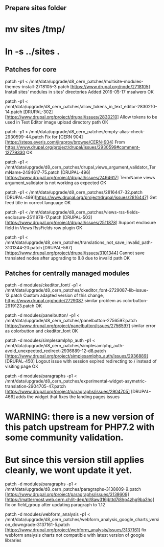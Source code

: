 Prepare sites folder
-------------------------------------------------------------------------------
# mv sites /tmp/
# ln -s ../sites .


Patches for core
-------------------------------------------------------------------------------
patch -p1 < /mnt/data/upgrade/d8_cern_patches/multisite-modules-themes-install-2718105-3.patch 
    [https://www.drupal.org/node/2718105] Install sites' modules in sites' directories
    Added 2016-05-17 msalwero
    OK

patch -p1 < /mnt/data/upgrade/d8_cern_patches/allow_tokens_in_text_editor-2830210-14.patch
    [DRUPAL-302] [https://www.drupal.org/project/drupal/issues/2830210]
    Allow tokens to be used in Text Editor image upload directory path
    OK

patch -p1 < /mnt/data/upgrade/d8_cern_patches/empty-alias-check-2930599-44.patch
    Fix for [CERN 904] [https://steps.everis.com/jiraproy/browse/CERN-904]
    From https://www.drupal.org/project/drupal/issues/2930599#comment-12779330
    OK

patch -p1 < /mnt/data/upgrade/d8_cern_patches/drupal_views_argument_validator_TermName-2494617-75.patch
    [DRUPAL-496][https://www.drupal.org/project/drupal/issues/2494617]
    TermName views argument_validator is not working as expected
    OK

patch -p1 < /mnt/data/upgrade/d8_cern_patches/2816447-32.patch
    [DRUPAL-499][https://www.drupal.org/project/drupal/issues/2816447]
    Get feed title in correct language
    OK

patch -p1 < /mnt/data/upgrade/d8_cern_patches/views-rss-fields-enclosure-2511878-17.patch
    [DRUPAL-503][https://www.drupal.org/project/drupal/issues/2511878]
    Support enclosure field in Views RssFields row plugin
    OK

patch -p1 < /mnt/data/upgrade/d8_cern_patches/translations_not_save_invalid_path-3101344-20.patch
    [DRUPAL-567][https://www.drupal.org/project/drupal/issues/3101344]
    Cannot save translated nodes after upgrading to 8.8 due to invalid path
    OK

Patches for centrally managed modules
-------------------------------------------------------------------------------

patch -d modules/ckeditor_font/ -p1 < /mnt/data/upgrade/d8_cern_patches/ckeditor_font-2729087-lib-issue-12.patch
   Custom adapted version of this change, https://www.drupal.org/node/2729087
   similar problem as colorbutton-2919123.patch
   OK

patch -d modules/panelbutton/ -p1 < /mnt/data/upgrade/d8_cern_patches/panelbutton-2756597.patch
  [https://www.drupal.org/project/panelbutton/issues/2756597]
  similar error as colorbutton and ckeditor_font
  OK

patch -d modules/simplesamlphp_auth -p1 < /mnt/data/upgrade/d8_cern_patches/simplesamlphp_auth-avoid_unexpected_redirect-2936889-12-d8.patch
  [https://www.drupal.org/project/simplesamlphp_auth/issues/2936889] [DRUPAL-450]
  Logout issue with session expired redirecting to / instead of visiting page
  OK

patch -d modules/paragraphs -p1 < /mnt/data/upgrade/d8_cern_patches/experimental-widget-asymetric-translation-2904705-47.patch
  [https://www.drupal.org/project/paragraphs/issues/2904705] [DRUPAL-466]
  adds the widget that fixes the landing pages issues
  # WARNING: there is a new version of this patch upstream for PHP7.2 with some community validation.
  # But since this version still applies cleanly, we wont update it yet.

patch -d modules/paragraphs -p1 < /mnt/data/upgrade/d8_cern_patches/paragraphs-3138609-9.patch
  [https://www.drupal.org/project/paragraphs/issues/3138609] [https://mattermost.web.cern.ch/it-dep/pl/8aw316jbttd7i8hp4zhg9ba3hc]
  fix on field_group after updating paragraph to 1.12

patch -d modules/webform_analysis -p1 < /mnt/data/upgrade/d8_cern_patches/webform_analysis_google_charts_version_downgrade-3137161-5.patch
  [https://www.drupal.org/project/webform_analysis/issues/3137161]
  fix webform analysis charts not compatible with latest version of google libraries


